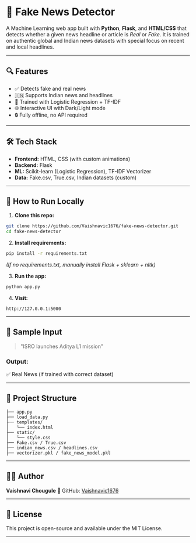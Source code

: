 
# 📰 Fake News Detector

A Machine Learning web app built with **Python**, **Flask**, and **HTML/CSS** that detects whether a given news headline or article is *Real* or *Fake*. It is trained on authentic global and Indian news datasets with special focus on recent and local headlines.

---

## 🔍 Features

* ✅ Detects fake and real news
* 🇮🇳 Supports Indian news and headlines
* 🧠 Trained with Logistic Regression + TF-IDF
* 🌐 Interactive UI with Dark/Light mode
* 🔒 Fully offline, no API required

---

## 🛠️ Tech Stack

* **Frontend:** HTML, CSS (with custom animations)
* **Backend:** Flask
* **ML:** Scikit-learn (Logistic Regression), TF-IDF Vectorizer
* **Data:** Fake.csv, True.csv, Indian datasets (custom)

---

## 🚀 How to Run Locally

1. **Clone this repo:**

```bash
git clone https://github.com/Vaishnavic1676/fake-news-detector.git
cd fake-news-detector
```

2. **Install requirements:**

```bash
pip install -r requirements.txt
```

*(If no requirements.txt, manually install Flask + sklearn + nltk)*

3. **Run the app:**

```bash
python app.py
```

4. **Visit:**

```
http://127.0.0.1:5000
```

---

## 🧠 Sample Input

> "ISRO launches Aditya L1 mission"

### Output:

✅ Real News (if trained with correct dataset)

---

## 📁 Project Structure

```
├── app.py
├── load_data.py
├── templates/
│   └── index.html
├── static/
│   └── style.css
├── Fake.csv / True.csv
├── indian_news.csv / headlines.csv
├── vectorizer.pkl / fake_news_model.pkl
```

---

## 👩‍💻 Author

**Vaishnavi Chougule**
🔗 GitHub: [Vaishnavic1676](https://github.com/Vaishnavic1676)


---

## 📜 License

This project is open-source and available under the MIT License.

---
